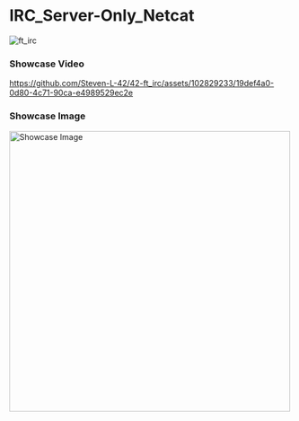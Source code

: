 # IRC_Server-Only_Netcat

![ft_irc](https://raw.githubusercontent.com/ayogun/42-project-badges/main/badges/ft_ircm.png)

### Showcase Video

https://github.com/Steven-L-42/42-ft_irc/assets/102829233/19def4a0-0d80-4c71-90ca-e4989529ec2e

### Showcase Image

<img width="500" alt="Showcase Image" src="https://github.com/Steven-L-42/42-ft_irc/assets/102829233/8e3d3c1e-0aa3-49b4-be8f-0a8e3a781fef">
